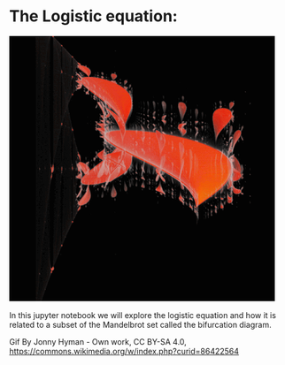 # The Logistic equation:

![til](https://github.com/Ale9806/The_logistic_equation/blob/master/images/480px-Logistic_Map_Bifurcations_Underneath_Mandelbrot_Set.gif)


In this jupyter notebook we will explore the logistic equation and how it is related to a subset of the Mandelbrot set called the bifurcation diagram.



 Gif By Jonny Hyman - Own work, CC BY-SA 4.0, https://commons.wikimedia.org/w/index.php?curid=86422564
